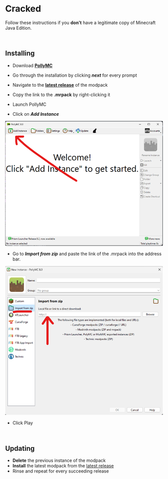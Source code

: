 # Cracked

 Follow these instructions if you **don't** have a legitimate copy of Minecraft Java Edition.

<br>

## Installing 

- Download [**PollyMC**](https://objects.githubusercontent.com/github-production-release-asset-2e65be/480414087/1a5bd0d8-6140-4b77-bc91-4aed6051d0fb?X-Amz-Algorithm=AWS4-HMAC-SHA256&X-Amz-Credential=AKIAVCODYLSA53PQK4ZA%2F20240416%2Fus-east-1%2Fs3%2Faws4_request&X-Amz-Date=20240416T095110Z&X-Amz-Expires=300&X-Amz-Signature=4e3817026b5ae5906551b18256e42c06325e707ce06e2856b4963eb93154af22&X-Amz-SignedHeaders=host&actor_id=33417570&key_id=0&repo_id=480414087&response-content-disposition=attachment%3B%20filename%3DPollyMC-Windows-MSVC-Setup-8.0.exe&response-content-type=application%2Foctet-stream)

- Go through the installation by clicking ***next*** for every prompt

- Navigate to the [**latest release**](https://github.com/AranyaMaji/GDJ-SMP/releases/latest) of the modpack

- Copy the link to the **.mrpack** by right-clicking it

- Launch PollyMC

- Click on ***Add Instance***  
<img src="https://github.com/AranyaMaji/GDJ-SMP/blob/main/Images/add-instance.png" alt="Add Instance" />

- Go to ***Import from zip*** and paste the link of the .mrpack into the address bar.  
<img src="https://github.com/AranyaMaji/GDJ-SMP/blob/main/Images/from-zip.png" alt="From zip" />

- Click Play

<br>

## Updating

- **Delete** the previous instance of the modpack
- **Install** the latest modpack from the [latest release](https://github.com/AranyaMaji/GDJ-SMP/releases/latest)
- Rinse and repeat for every succeeding release